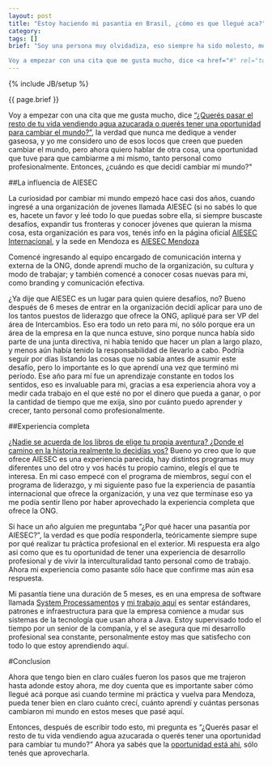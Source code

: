 ```yaml
---
layout: post
title: "Estoy haciendo mi pasantia en Brasil, ¿cómo es que llegué aca?"
category: 
tags: []
brief: "Soy una persona muy olvidadiza, eso siempre ha sido molesto, me olvido muy fácil de las cosas desde chico asi que he aprendido a vivir con ello. Pero hay dias en los que me levanto y en serio me pregunto ¿cómo llegué aca? Hoy es uno de esos dias, de repente estoy en una ciudad en Rio Grande do Sul, Brasil, acabo de cenar arroz con feijao con mis compañeros de departamento, y mañana me voy a levantar temprano para trabajar en una empresa de software local. Me parece que la mejor solución a mi falta de ubicacion es escribir sobre mi camino.

Voy a empezar con una cita que me gusta mucho, dice <a href="#" rel="tooltip" title="Famosa pregunta se Steve Jobs a John Sculley, ex CEO de Apple, en ese entonces CEO de Pepsi.">“¿Querés pasar el resto de tu vida vendiendo agua azucarada o querés tener una oportunidad para cambiar el mundo?”</a>, la verdad que nunca me dedique a vender gaseosa, y yo me considero uno de esos locos que creen que pueden cambiar el mundo, pero ahora quiero hablar de otra cosa, una oportunidad que tuve para que cambiarme a mi mismo, tanto personal como profesionalmente. Entonces, ¿cuándo es que decidí cambiar mi mundo?"
---
```

{% include JB/setup %}

{{ page.brief }}

Voy a empezar con una cita que me gusta mucho, dice <a href="#" title="Famosa pregunta se Steve Jobs a John Sculley, ex CEO de Apple, en ese entonces CEO de Pepsi.">“¿Querés pasar el resto de tu vida vendiendo agua azucarada o querés tener una oportunidad para cambiar el mundo?”</a>, la verdad que nunca me dedique a vender gaseosa, y yo me considero uno de esos locos que creen que pueden cambiar el mundo, pero ahora quiero hablar de otra cosa, una oportunidad que tuve para que cambiarme a mi mismo, tanto personal como profesionalmente. Entonces, ¿cuándo es que decidí cambiar mi mundo?"

##La influencia de AIESEC

La curiosidad por cambiar mi mundo empezó hace casi dos años, cuando ingresé a una organización de jovenes llamada AIESEC (si no sabés lo que es, hacete un favor y leé todo lo que puedas sobre ella, si siempre buscaste desafíos, expandir tus fronteras y conocer jóvenes que quieran la misma cosa, esta organización es para vos, tenés info en la página oficial [AIESEC Internacional](http://www.aiesec.org/ "AIESEC Internacional"), y la sede en Mendoza es [AIESEC Mendoza](http://www.aiesec.org.ar/mendoza/ "AIESEC Mendoza")

Comencé ingresando al equipo encargado de comunicación interna y externa de la ONG, donde aprendí mucho de la organización, su cultura y modo de trabajar; y también comencé a conocer cosas nuevas para mi, como branding y comunicación efectiva.

¿Ya dije que AIESEC es un lugar para quien quiere desafíos, no? Bueno después de 6 meses de entrar en la organización decidí aplicar para uno de los tantos puestos de liderazgo que ofrece la ONG, apliqué para ser VP del área de Intercambios. Eso era todo un reto para mi, no sólo porque era un área de la empresa en la que nunca estuve, sino porque nunca había sido parte de una junta directiva, ni había tenido que hacer un plan a largo plazo, y menos aún había tenido la responsabilidad de llevarlo a cabo. Podría seguir por días listando las cosas que no sabía antes de asumir este desafío, pero lo importante es lo que aprendí una vez que terminó mi período. Ese año para mí fue un aprendizaje constante en todos los sentidos, eso es invaluable para mi, gracias a esa experiencia ahora voy a medir cada trabajo en el que esté no por el dinero que pueda a ganar, o por la cantidad de tiempo que me exija, sino por cuánto puedo aprender y crecer, tanto personal como profesionalmente.

##Experiencia completa

[¿Nadie se acuerda de los libros de elige tu propia aventura? ¿Donde el camino en la historia realmente lo decidías vos?](http://flowingdata.com/2009/08/11/choose-your-own-adventure-most-likely-youll-die/ "¿Sabían que el final más probable era la muerte en esos libros? Yo tenía la sospecha pero aquí está la prueba") Bueno yo creo que lo que ofrece AIESEC es una experiencia parecida, hay distintos programas muy diferentes uno del otro y vos hacés tu propio camino, elegís el que te interesa. En mi caso empecé con el programa de miembros, seguí con el programa de liderazgo, y mi siguiente paso fue la experiencia de pasantía internacional que ofrece la organización, y una vez que terminase eso ya me podía sentir lleno por haber aprovechado la experiencia completa que ofrece la ONG.

Si hace un año alguien me preguntaba “¿Por qué hacer una pasantía por AIESEC?”, la verdad es que podía responderla, teóricamente siempre supe por qué realizar tu práctica profesional en el exterior. Mi respuesta era algo asi como que es tu oportunidad de tener una experiencia de desarrollo profesional y de vivir la interculturalidad tanto personal como de trabajo. Ahora mi experiencia como pasante sólo hace que confirme mas aún esa respuesta.

Mi pasantía tiene una duración de 5 meses, es en una empresa de software llamada [System Processamentos](http://www.systempro.com.br) y [mi trabajo aquí](http://www.systempro.com.br/web/v2/site/index.php#info_mais/93) es sentar estándares, patrones e infraestructura para que la empresa comience a mudar sus sistemas de la tecnología que usan ahora a Java. Estoy supervisado todo el tiempo por un senior de la companía, y el se asegura que mi desarrollo profesional sea constante, personalmente estoy mas que satisfecho con todo lo que estoy aprendiendo aquí.

#Conclusion

Ahora que tengo bien en claro cuáles fueron los pasos que me trajeron hasta adonde estoy ahora, me doy cuenta que es importante saber cómo llegué acá porque asi cuando termine mi práctica y vuelva para Mendoza, pueda tener bien en claro cuánto crecí, cuánto aprendí y cuántas personas cambiaron mi mundo en estos meses que pasé aquí.

Entonces, después de escribir todo esto, mi pregunta es “¿Querés pasar el resto de tu vida vendiendo agua azucarada o querés tener una oportunidad para cambiar tu mundo?” Ahora ya sabés que la [oportunidad está ahi](http://www.aiesec.org.ar/mendoza/), sólo tenés que aprovecharla.
